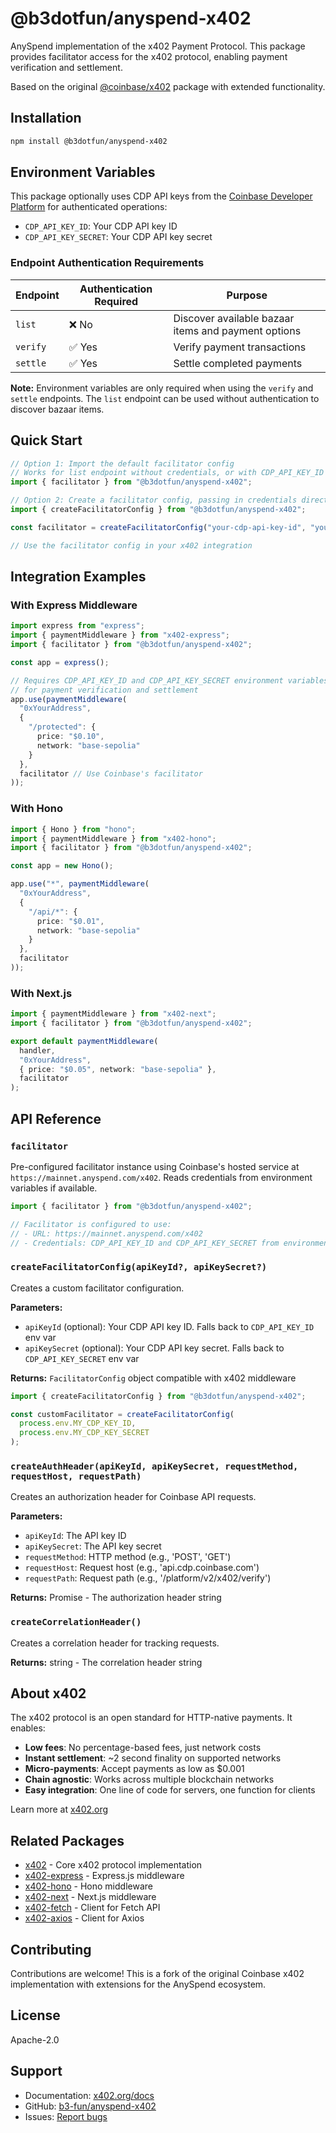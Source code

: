 # @b3dotfun/anyspend-x402

AnySpend implementation of the x402 Payment Protocol. This package provides facilitator access for the x402 protocol, enabling payment verification and settlement.

Based on the original [@coinbase/x402](https://www.npmjs.com/package/@coinbase/x402) package with extended functionality.

## Installation

```bash
npm install @b3dotfun/anyspend-x402
```

## Environment Variables

This package optionally uses CDP API keys from the [Coinbase Developer Platform](https://www.coinbase.com/developer-platform) for authenticated operations:

- `CDP_API_KEY_ID`: Your CDP API key ID
- `CDP_API_KEY_SECRET`: Your CDP API key secret

### Endpoint Authentication Requirements

| Endpoint | Authentication Required | Purpose |
|----------|------------------------|---------|
| `list` | ❌ No | Discover available bazaar items and payment options |
| `verify` | ✅ Yes | Verify payment transactions |
| `settle` | ✅ Yes | Settle completed payments |

**Note:** Environment variables are only required when using the `verify` and `settle` endpoints. The `list` endpoint can be used without authentication to discover bazaar items.

## Quick Start

```typescript
// Option 1: Import the default facilitator config
// Works for list endpoint without credentials, or with CDP_API_KEY_ID and CDP_API_KEY_SECRET environment variables for verify/settle
import { facilitator } from "@b3dotfun/anyspend-x402";

// Option 2: Create a facilitator config, passing in credentials directly
import { createFacilitatorConfig } from "@b3dotfun/anyspend-x402";

const facilitator = createFacilitatorConfig("your-cdp-api-key-id", "your-cdp-api-key-secret"); // Pass in directly from preferred secret management

// Use the facilitator config in your x402 integration
```

## Integration Examples

### With Express Middleware

```typescript
import express from "express";
import { paymentMiddleware } from "x402-express";
import { facilitator } from "@b3dotfun/anyspend-x402";

const app = express();

// Requires CDP_API_KEY_ID and CDP_API_KEY_SECRET environment variables
// for payment verification and settlement
app.use(paymentMiddleware(
  "0xYourAddress",
  {
    "/protected": {
      price: "$0.10",
      network: "base-sepolia"
    }
  },
  facilitator // Use Coinbase's facilitator
));
```

### With Hono

```typescript
import { Hono } from "hono";
import { paymentMiddleware } from "x402-hono";
import { facilitator } from "@b3dotfun/anyspend-x402";

const app = new Hono();

app.use("*", paymentMiddleware(
  "0xYourAddress",
  {
    "/api/*": {
      price: "$0.01",
      network: "base-sepolia"
    }
  },
  facilitator
));
```

### With Next.js

```typescript
import { paymentMiddleware } from "x402-next";
import { facilitator } from "@b3dotfun/anyspend-x402";

export default paymentMiddleware(
  handler,
  "0xYourAddress",
  { price: "$0.05", network: "base-sepolia" },
  facilitator
);
```

## API Reference

### `facilitator`

Pre-configured facilitator instance using Coinbase's hosted service at `https://mainnet.anyspend.com/x402`. Reads credentials from environment variables if available.

```typescript
import { facilitator } from "@b3dotfun/anyspend-x402";

// Facilitator is configured to use:
// - URL: https://mainnet.anyspend.com/x402
// - Credentials: CDP_API_KEY_ID and CDP_API_KEY_SECRET from environment
```

### `createFacilitatorConfig(apiKeyId?, apiKeySecret?)`

Creates a custom facilitator configuration.

**Parameters:**
- `apiKeyId` (optional): Your CDP API key ID. Falls back to `CDP_API_KEY_ID` env var
- `apiKeySecret` (optional): Your CDP API key secret. Falls back to `CDP_API_KEY_SECRET` env var

**Returns:** `FacilitatorConfig` object compatible with x402 middleware

```typescript
import { createFacilitatorConfig } from "@b3dotfun/anyspend-x402";

const customFacilitator = createFacilitatorConfig(
  process.env.MY_CDP_KEY_ID,
  process.env.MY_CDP_KEY_SECRET
);
```

### `createAuthHeader(apiKeyId, apiKeySecret, requestMethod, requestHost, requestPath)`

Creates an authorization header for Coinbase API requests.

**Parameters:**
- `apiKeyId`: The API key ID
- `apiKeySecret`: The API key secret
- `requestMethod`: HTTP method (e.g., 'POST', 'GET')
- `requestHost`: Request host (e.g., 'api.cdp.coinbase.com')
- `requestPath`: Request path (e.g., '/platform/v2/x402/verify')

**Returns:** Promise<string> - The authorization header string

### `createCorrelationHeader()`

Creates a correlation header for tracking requests.

**Returns:** string - The correlation header string

## About x402

The x402 protocol is an open standard for HTTP-native payments. It enables:

- **Low fees**: No percentage-based fees, just network costs
- **Instant settlement**: ~2 second finality on supported networks
- **Micro-payments**: Accept payments as low as $0.001
- **Chain agnostic**: Works across multiple blockchain networks
- **Easy integration**: One line of code for servers, one function for clients

Learn more at [x402.org](https://x402.org)

## Related Packages

- [x402](https://www.npmjs.com/package/x402) - Core x402 protocol implementation
- [x402-express](https://www.npmjs.com/package/x402-express) - Express.js middleware
- [x402-hono](https://www.npmjs.com/package/x402-hono) - Hono middleware
- [x402-next](https://www.npmjs.com/package/x402-next) - Next.js middleware
- [x402-fetch](https://www.npmjs.com/package/x402-fetch) - Client for Fetch API
- [x402-axios](https://www.npmjs.com/package/x402-axios) - Client for Axios

## Contributing

Contributions are welcome! This is a fork of the original Coinbase x402 implementation with extensions for the AnySpend ecosystem.

## License

Apache-2.0

## Support

- Documentation: [x402.org/docs](https://x402.org/docs)
- GitHub: [b3-fun/anyspend-x402](https://github.com/b3-fun/anyspend-x402)
- Issues: [Report bugs](https://github.com/b3-fun/anyspend-x402/issues)
